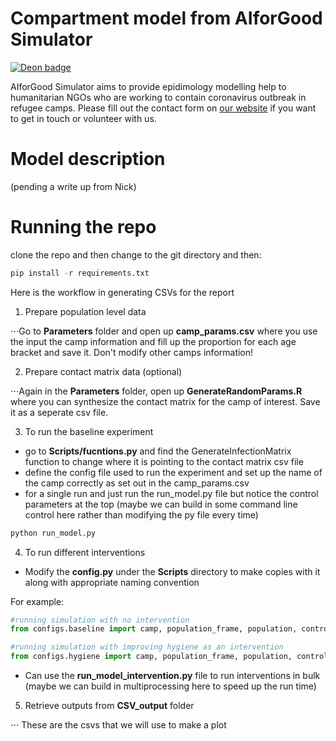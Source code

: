 # Compartment model from AIforGood Simulator

[![Deon badge](https://img.shields.io/badge/ethics%20checklist-deon-brightgreen.svg?style=popout-square)](http://deon.drivendata.org/)

AIforGood Simulator aims to provide epidimology modelling help to humanitarian NGOs who are working to contain coronavirus outbreak in refugee camps. Please fill out the contact form on [our website](https://www.aiforgoodsimulator.com) if you want to get in touch or volunteer with us.

# Model description

(pending a write up from Nick)

# Running the repo

clone the repo and then change to the git directory and then:

```python
pip install -r requirements.txt
```

Here is the workflow in generating CSVs for the report

1. Prepare population level data

⋅⋅⋅Go to **Parameters** folder and open up **camp_params.csv** where you use the input the camp information and fill up the proportion for each age bracket and save it. Don't modify other camps information!

2. Prepare contact matrix data (optional)

⋅⋅⋅Again in the **Parameters** folder, open up **GenerateRandomParams.R** where you can synthesize the contact matrix for the camp of interest. Save it as a seperate csv file.

3. To run the baseline experiment
* go to **Scripts/fucntions.py** and find the GenerateInfectionMatrix function to change where it is pointing to the contact matrix csv file
* define the config file used to run the experiment and set up the name of the camp correctly as set out in the camp_params.csv
* for a single run and just run the run_model.py file but notice the control parameters at the top (maybe we can build in some command line control here rather than modifying the py file every time)
```python
python run_model.py
```

4. To run different interventions

* Modify the **config.py** under the **Scripts** directory to make copies with it along with appropriate naming convention

For example:
```python
#running simulation with no intervention
from configs.baseline import camp, population_frame, population, control_dict
```

```python
#running simulation with improving hygiene as an intervention
from configs.hygiene import camp, population_frame, population, control_dict
```

* Can use the **run_model_intervention.py** file to run interventions in bulk (maybe we can build in multiprocessing here to speed up the run time)

5. Retrieve outputs from **CSV_output** folder

⋅⋅⋅ These are the csvs that we will use to make a plot
